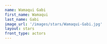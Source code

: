 ```yaml
---
name: Wamaqui Gabi
first_name: Wamaqui  
last_name: Gabi
image_url: '/images/stars/Wamaqui-Gabi.jpg'
layout: stars
front_type: actors
---
```

